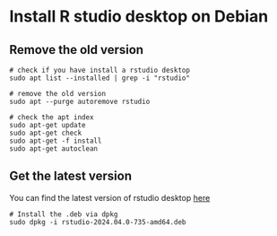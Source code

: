 # Install R studio desktop on Debian


## Remove the old version
```shell
# check if you have install a rstudio desktop 
sudo apt list --installed | grep -i "rstudio"

# remove the old version
sudo apt --purge autoremove rstudio

# check the apt index
sudo apt-get update
sudo apt-get check
sudo apt-get -f install
sudo apt-get autoclean
```

## Get the latest version

You can find the latest version of rstudio desktop [here](https://posit.co/download/rstudio-desktop/)

```shell
# Install the .deb via dpkg
sudo dpkg -i rstudio-2024.04.0-735-amd64.deb
```